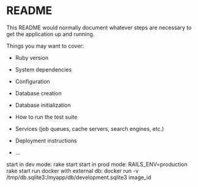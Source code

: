 # README

This README would normally document whatever steps are necessary to get the
application up and running.

Things you may want to cover:

* Ruby version

* System dependencies

* Configuration

* Database creation

* Database initialization

* How to run the test suite

* Services (job queues, cache servers, search engines, etc.)

* Deployment instructions

* ...

start in dev mode: rake start
start in prod mode: RAILS_ENV=production rake start
run docker with external db: docker run -v /tmp/db.sqlite3:/myapp/db/development.sqlite3 image_id

